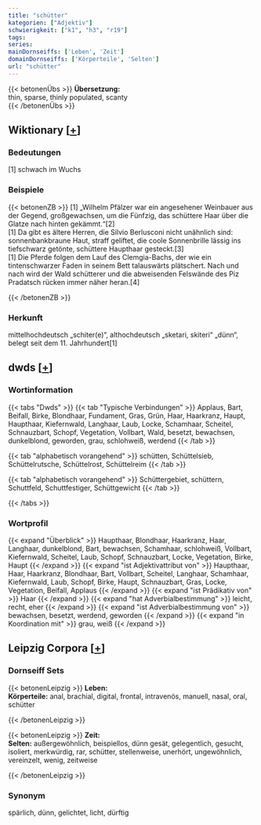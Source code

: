 ```yaml
---
title: "schütter"
kategorien: ["Adjektiv"]
schwierigkeit: ["k1", "h3", "r19"]
tags:
series:
mainDornseiffs: ['Leben', 'Zeit']
domainDornseiffs: ['Körperteile', 'Selten']
url: "schütter"
---
```


{{< betonenÜbs >}}
**Übersetzung:**  
thin, sparse, thinly populated, scanty  
{{< /betonenÜbs >}}

## Wiktionary [[+](https://de.wiktionary.org/wiki/schütter)]

### Bedeutungen
[1] schwach im Wuchs  

### Beispiele
{{< betonenZB >}}
[1] „Wilhelm Pfälzer war ein angesehener Weinbauer aus der Gegend, großgewachsen, um die Fünfzig, das schüttere Haar über die Glatze nach hinten gekämmt.“[2]  
[1] Da gibt es ältere Herren, die Silvio Berlusconi nicht unähnlich sind: sonnenbankbraune Haut, straff geliftet, die coole Sonnenbrille lässig ins tiefschwarz getönte, schüttere Haupthaar gesteckt.[3]  
[1] Die Pferde folgen dem Lauf des Clemgia-Bachs, der wie ein tintenschwarzer Faden in seinem Bett talauswärts plätschert. Nach und nach wird der Wald schütterer und die abweisenden Felswände des Piz Pradatsch rücken immer näher heran.[4]  

{{< /betonenZB >}}
### Herkunft
mittelhochdeutsch „schiter(e)“, althochdeutsch „sketari, skiteri“ „dünn“, belegt seit dem 11. Jahrhundert[1]  



## dwds [[+](https://www.dwds.de/wb/schütter)]

### Wortinformation
{{< tabs "Dwds" >}}
{{< tab "Typische Verbindungen" >}}
Applaus, Bart, Beifall, Birke, Blondhaar, Fundament, Gras, Grün, Haar, Haarkranz, Haupt, Haupthaar, Kiefernwald, Langhaar, Laub, Locke, Schamhaar, Scheitel, Schnauzbart, Schopf, Vegetation, Vollbart, Wald, besetzt, bewachsen, dunkelblond, geworden, grau, schlohweiß, werdend
{{< /tab >}}

{{< tab "alphabetisch vorangehend" >}}
schütten, Schüttelsieb, Schüttelrutsche, Schüttelrost, Schüttelreim
{{< /tab >}}

{{< tab "alphabetisch vorangehend" >}}
Schüttergebiet, schüttern, Schuttfeld, Schuttfestiger, Schüttgewicht
{{< /tab >}}

{{< /tabs >}}

### Wortprofil
{{< expand "Überblick" >}} Haupthaar, Blondhaar, Haarkranz, Haar, Langhaar, dunkelblond, Bart, bewachsen, Schamhaar, schlohweiß, Vollbart, Kiefernwald, Scheitel, Laub, Schopf, Schnauzbart, Locke, Vegetation, Birke, Haupt {{< /expand >}}
{{< expand "ist Adjektivattribut von" >}} Haupthaar, Haar, Haarkranz, Blondhaar, Bart, Vollbart, Scheitel, Langhaar, Schamhaar, Kiefernwald, Laub, Schopf, Birke, Haupt, Schnauzbart, Gras, Locke, Vegetation, Beifall, Applaus {{< /expand >}}
{{< expand "ist Prädikativ von" >}} Haar {{< /expand >}}
{{< expand "hat Adverbialbestimmung" >}} leicht, recht, eher {{< /expand >}}
{{< expand "ist Adverbialbestimmung von" >}} bewachsen, besetzt, werdend, geworden {{< /expand >}}
{{< expand "in Koordination mit" >}} grau, weiß {{< /expand >}}

## Leipzig Corpora [[+](https://corpora.uni-leipzig.de/en/res?word=schütter&corpusId=deu_newscrawl-public_2018)]

### Dornseiff Sets
{{< betonenLeipzig >}}
**Leben:**  
**Körperteile:** anal, brachial, digital, frontal, intravenös, manuell, nasal, oral, schütter  

{{< /betonenLeipzig >}}


{{< betonenLeipzig >}}
**Zeit:**  
**Selten:** außergewöhnlich, beispiellos, dünn gesät, gelegentlich, gesucht, isoliert, merkwürdig, rar, schütter, stellenweise, unerhört, ungewöhnlich, vereinzelt, wenig, zeitweise  

{{< /betonenLeipzig >}}

### Synonym
spärlich, dünn, gelichtet, licht, dürftig

